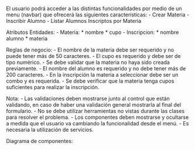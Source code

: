 El usuario podrá acceder a las distintas funcionalidades por medio de un menu (navbar) que ofrecerá las siguientes caracteristicas:
	- Crear Materia
	- Inscribir Alumno
	- Listar Alumnos Inscriptos por Materia
	
Atributos Entidades:
	- Materia:
		* nombre
		* cupo
	- Inscripcion:
		* nombre alumno
		* materia
	
Reglas de negocio:
	- El nombre de la materia debe ser requerido y no puede tener más de 50 caracteres.
	- El cupo es requerido y debe ser de tipo numérico.
	- Se debe validar que la materia no haya sido creada previamente.
	- El nombre del alumno es requerido y no debe tener más de 200 caracteres.
	- En la inscripción la materia a seleccionar debe ser un combo y es requerida.
	- Se debe verificar que la materia tenga cupos suficientes para realizar la inscripción.

Nota:
	- Las validaciones deben mostrarse junto al control que están validando, en caso de haber una validación general mostrarla al final del formulario.
	- No se debe utilizar herramientas no vistas durante las clases para resolver el problema.
	- Los componentes deben mostrarse y ocultarse a medida que el usuario va cambiando la funcionalidad desde el menú.
	- Es necesaria la utilización de servicios.

Diagrama de componentes:
